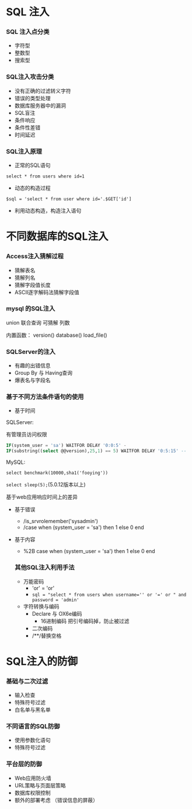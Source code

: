 # SQL 注入

### SQL 注入点分类
- 字符型
- 整数型
- 搜索型
### SQL注入攻击分类
- 没有正确的过滤转义字符
- 错误的类型处理
- 数据库服务器中的漏洞
- SQL盲注
- 条件响应
- 条件性差错
- 时间延迟
### SQL注入原理
- 正常的SQL语句

`select * from users where id=1`
- 动态的构造过程

`$sql = 'select * from user where id='.$GET['id']`
- 利用动态构造，构造注入语句



# 不同数据库的SQL注入
### Access注入猜解过程
- 猜解表名
- 猜解列名
- 猜解字段值长度
- ASCII逐字解码法猜解字段值
### mysql 的SQL注入
union 联合查询 可猜解 列数

内置函数：
version() database() load_file()

### SQLServer的注入
- 有趣的出错信息
- Group By 与 Having查询
- 爆表名与字段名

### 基于不同方法条件语句的使用
- 基于时间 

SQLServer:

有管理员访问权限
```SQL
IF(system_user = 'sa') WAITFOR DELAY '0:0:5' -
IF(substring((select @@version),25,1) == 5) WAITFOR DELAY '0:5:15' --
```
MySQL:

`select benchmark(10000,sha1('fooying'))`

`select sleep(5);`(5.0.12版本以上)

基于web应用响应时间上的差异

- 基于错误
  - /is_srvrolemember('sysadmin')
  - /case when (system_user = 'sa') then 1 else 0 end
- 基于内容
  - %2B case when (system_user = 'sa') then 1 else 0 end
  
  ### 其他SQL注入利用手法
  - 万能密码
    - 'or' = 'or'
    - `sql = "select * from users when username='' or '=' or " and password = 'admin'`
  - 字符转换与编码
    - Declare 与 OX6e编码
      - 16进制编码  把引号编码掉，防止被过滤
    - 二次编码
    - /**/替换空格
    
# SQL注入的防御

### 基础与二次过滤
 - 输入检查
 - 特殊符号过滤
 - 白名单与黑名单
 
### 不同语言的SQL防御
 - 使用参数化语句
 - 特殊符号过滤
### 平台层的防御
 - Web应用防火墙
 - URL策略与页面层策略
 - 数据库权限控制
 - 额外的部署考虑 （错误信息的屏蔽）